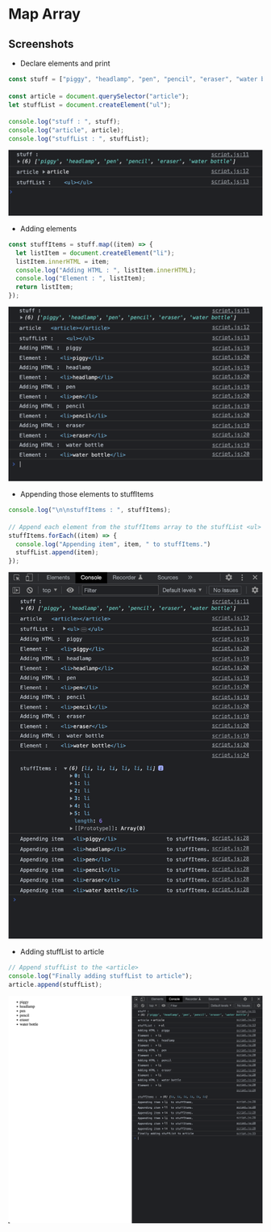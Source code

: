 # Map Array

## Screenshots

- Declare elements and print

```javascript
const stuff = ["piggy", "headlamp", "pen", "pencil", "eraser", "water bottle"];

const article = document.querySelector("article");
let stuffList = document.createElement("ul");

console.log("stuff : ", stuff);
console.log("article", article);
console.log("stuffList : ", stuffList);
```

![img](.images/image-2023-05-12-14-28-14.png)

- Adding elements

```javascript
const stuffItems = stuff.map((item) => {
  let listItem = document.createElement("li");
  listItem.innerHTML = item;
  console.log("Adding HTML : ", listItem.innerHTML);
  console.log("Element : ", listItem);
  return listItem;
});
```

![img](.images/image-2023-05-12-14-31-12.png)

- Appending those elements to stuffItems

```javascript
console.log("\n\nstuffItems : ", stuffItems);

// Append each element from the stuffItems array to the stuffList <ul>
stuffItems.forEach((item) => {
  console.log("Appending item", item, " to stuffItems.")
  stuffList.append(item);
});
```

![img](.images/image-2023-05-12-14-35-50.png)

- Adding stuffList to article

```javascript
// Append stuffList to the <article>
console.log("Finally adding stuffList to article");
article.append(stuffList);
```

![img](.images/image-2023-05-12-14-37-00.png)

